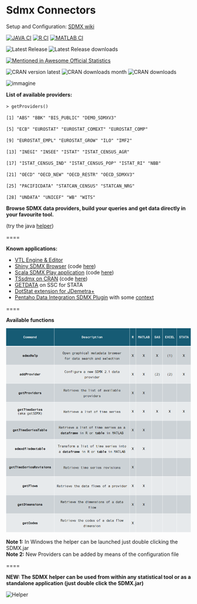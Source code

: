 Sdmx Connectors 
====

Setup and Configuration: [SDMX wiki](https://github.com/amattioc/SDMX/wiki)<br> 

[![JAVA CI](https://github.com/amattioc/SDMX/actions/workflows/java-ci.yml/badge.svg?branch=master)](https://github.com/amattioc/SDMX/actions/workflows/java-ci.yml)
[![R CI](https://github.com/amattioc/SDMX/actions/workflows/r-ci.yml/badge.svg?branch=master)](https://github.com/amattioc/SDMX/actions/workflows/r-ci.yml)
[![MATLAB CI](https://github.com/amattioc/SDMX/actions/workflows/matlab-ci.yml/badge.svg?branch=master)](https://github.com/amattioc/SDMX/actions/workflows/matlab-ci.yml)

![Latest Release](https://img.shields.io/github/v/release/amattioc/SDMX)   ![Latest Release downloads](https://img.shields.io/github/downloads/amattioc/SDMX/latest/total)


[![Mentioned in Awesome Official Statistics ](https://awesome.re/mentioned-badge.svg)](http://www.awesomeofficialstatistics.org)

![CRAN version latest](https://www.r-pkg.org/badges/version-ago/RJSDMX)    ![CRAN downloads month](https://cranlogs.r-pkg.org/badges/RJSDMX)    ![CRAN downloads](https://cranlogs.r-pkg.org/badges/grand-total/RJSDMX)

![immagine](https://github.com/amattioc/SDMX/assets/8512242/a29069b2-538b-408d-87b5-353ac92ad1bf)

**List of available providers:**

`> getProviders()`

` [1] "ABS" "BBK" "BIS_PUBLIC" "DEMO_SDMXV3" `

` [5] "ECB" "EUROSTAT" "EUROSTAT_COMEXT" "EUROSTAT_COMP" `

` [9] "EUROSTAT_EMPL" "EUROSTAT_GROW" "ILO" "IMF2" `

`[13] "INEGI" "INSEE" "ISTAT" "ISTAT_CENSUS_AGR"`

` [17] "ISTAT_CENSUS_IND" "ISTAT_CENSUS_POP" "ISTAT_RI" "NBB" `

` [21] "OECD" "OECD_NEW" "OECD_RESTR" "OECD_SDMXV3" `

` [25] "PACIFICDATA" "STATCAN_CENSUS" "STATCAN_NRG" `

` [28] "UNDATA" "UNICEF" "WB" "WITS" `

**Browse SDMX data providers, build your queries and get data directly in your favourite tool.**

(try the java [helper](https://github.com/amattioc/SDMX/raw/master/RJSDMX/inst/java/SDMX.jar))

====

**Known applications:**

* [VTL Engine & Editor](https://github.com/vpinna80/VTL)
* [Shiny SDMX Browser](https://rjsdmx.shinyapps.io/sdmxBrowser/) (code [here](https://github.com/bowerth/sdmxBrowser))
* [Scala SDMX Play application](http://sdmx.rdata.work/) (code [here](https://github.com/bowerth/sdmxPlay))
* [TSsdmx on CRAN](http://cran.us.r-project.org/web/packages/TSsdmx/index.html) (code [here](http://tsdbi.r-forge.r-project.org/))
* [GETDATA](http://econpapers.repec.org/software/bocbocode/S458093.htm)  on SSC for STATA
* [DotStat extension for JDemetra+](https://github.com/nbbrd/jdemetra-dotstat) 
* [Pentaho Data Integration SDMX Plugin](https://github.com/andtorg/sdmx-kettle) with some [context](http://andtorg.github.io/bi/2016/06/14/pentaho-sdmx-step-plugin)

====

**Available functions**

![Functions](https://github.com/amattioc/SDMX/blob/master/docs/resources/sdmxtable.png) 

**Note 1:** In Windows the helper can be launched just double clicking the SDMX.jar <br>
**Note 2:** New Providers can be added by means of the configuration file <br>

====

**NEW: The SDMX helper can be used from within any statistical tool or as a standalone application (just double click the SDMX.jar)**

![Helper](https://github.com/amattioc/SDMX/blob/master/docs/resources/helper.png)



